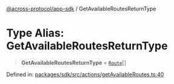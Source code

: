 [@across-protocol/app-sdk](../README.md) / GetAvailableRoutesReturnType

# Type Alias: GetAvailableRoutesReturnType

> **GetAvailableRoutesReturnType** = [`Route`](Route.md)[]

Defined in: [packages/sdk/src/actions/getAvailableRoutes.ts:40](https://github.com/across-protocol/toolkit/blob/6b29eb5487c0ac0b498f1f420b1793303bd8b70a/packages/sdk/src/actions/getAvailableRoutes.ts#L40)
